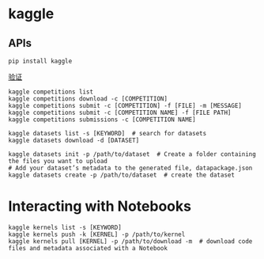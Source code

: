 # kaggle

## APIs

```shell
pip install kaggle
```

[验证](https://github.com/Kaggle/kaggle-api#api-credentials)

```shell
kaggle competitions list
kaggle competitions download -c [COMPETITION]
kaggle competitions submit -c [COMPETITION] -f [FILE] -m [MESSAGE]
kaggle competitions submit -c [COMPETITION NAME] -f [FILE PATH]
kaggle competitions submissions -c [COMPETITION NAME]
```

```shell
kaggle datasets list -s [KEYWORD]  # search for datasets
kaggle datasets download -d [DATASET]

kaggle datasets init -p /path/to/dataset  # Create a folder containing the files you want to upload
# Add your dataset’s metadata to the generated file, datapackage.json
kaggle datasets create -p /path/to/dataset  # create the dataset
```

# Interacting with Notebooks

```shell
kaggle kernels list -s [KEYWORD]
kaggle kernels push -k [KERNEL] -p /path/to/kernel
kaggle kernels pull [KERNEL] -p /path/to/download -m  # download code files and metadata associated with a Notebook
```
